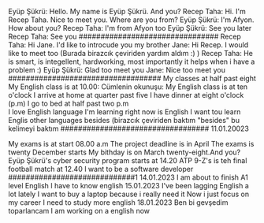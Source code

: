 Eyüp Şükrü: Hello. My name is Eyüp Şükrü. And you?
Recep Taha: Hi. I'm Recep Taha. Nice to meet you. Where are you from?
Eyüp Şükrü: I'm Afyon. How about you?
Recep Taha: I'm from Afyon too
Eyüp Şükrü: See you later
Recep Taha: See you 
################################
Recep Taha: Hi Jane. I'd like to introcude you my brother 
Jane: Hi Recep. I would like to meet too (Burada birazcık çeviriden yardım aldım :)  )
Recep Taha: He is smart, is integellent, hardworking, most importantly it helps when i have a problem :)
Eyüp Şükrü: Glad too meet you
Jane: Nice too meet you
###################################
My classes at half past eight 
My  English class is at 10.00: Cümlenin okunuşu: My English class is at ten o'clock
I arrive at home at quarter past five
I have  dinner at eight o'clock (p.m)
I go to bed at half past two p.m  
I love English language 
I'm learning right now is English
I  want tou learn Englis other languages besides (birazcık çeviriden baktım "besides" bu kelimeyi baktım
##################################
11.01.20023

My exams is at start  08.00 a.m
The project deadline is in April
The exams is twenty December starts
My bithday is on March twenty-eight.And you?
Eyüp Şükrü's cyber security program starts at 14.20
ATP 9-Z's is teh final football match at 12.40 
I want to be a software developer
#############################1
14.01.2023
I am about to finish A1 level English
I have to know english
15.01.2023
I've been lagging English a lot lately
I want to buy a laptop because i really need it
Now i just focus on my career
I need to study more english
18.01.2023
Ben bi gevşedim toparlancam 
I am working on a english now















